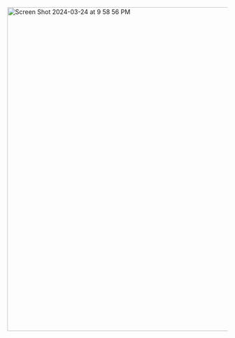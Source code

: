 <img width="739" alt="Screen Shot 2024-03-24 at 9 58 56 PM" src="https://github.com/vo-hp/Power-Weelchair/assets/93023968/2ae1998f-b86f-47f5-9b03-cc240a66bc1b">

